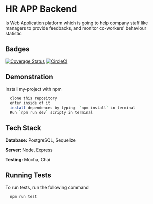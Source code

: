 
# HR APP Backend
Is Web Application platform which is going to help company staff like managers  to provide feedbacks, and monitor co-workers' behaviour statistic


## Badges
[![Coverage Status](https://coveralls.io/repos/github/Code-Hills/codehills-be/badge.svg?branch=database_fix)](https://coveralls.io/github/Code-Hills/codehills-be?branch=database_fix)
[![CircleCI](https://dl.circleci.com/status-badge/img/gh/Code-Hills/codehills-be/tree/develop.svg?style=svg)](https://dl.circleci.com/status-badge/redirect/gh/Code-Hills/codehills-be/tree/develop)

## Demonstration

Install my-project with npm

```bash
  clone this repository
  enter inside of it
  install dependences by typing  `npm install` in terminal
  Run `npm run dev` scripty in terminal
```
    
## Tech Stack

**Database:** PostgreSQL, Sequelize

**Server:** Node, Express

**Testing:** Mocha, Chai


## Running Tests

To run tests, run the following command

```bash
  npm run test
```

